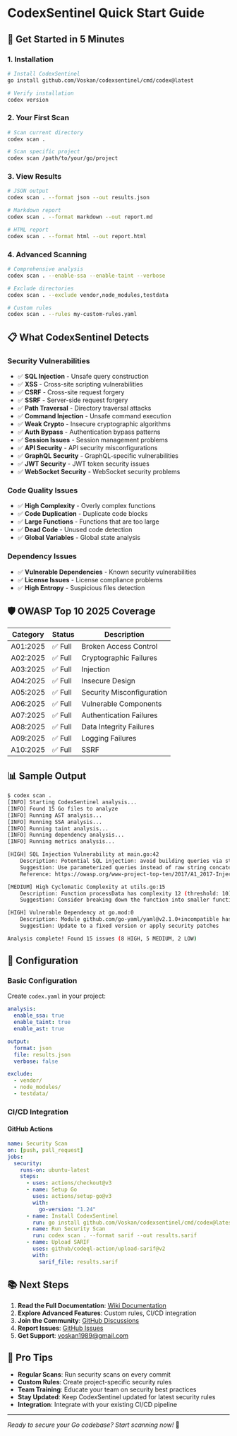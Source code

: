 # CodexSentinel Quick Start Guide

## 🚀 Get Started in 5 Minutes

### 1. Installation

```bash
# Install CodexSentinel
go install github.com/Voskan/codexsentinel/cmd/codex@latest

# Verify installation
codex version
```

### 2. Your First Scan

```bash
# Scan current directory
codex scan .

# Scan specific project
codex scan /path/to/your/go/project
```

### 3. View Results

```bash
# JSON output
codex scan . --format json --out results.json

# Markdown report
codex scan . --format markdown --out report.md

# HTML report
codex scan . --format html --out report.html
```

### 4. Advanced Scanning

```bash
# Comprehensive analysis
codex scan . --enable-ssa --enable-taint --verbose

# Exclude directories
codex scan . --exclude vendor,node_modules,testdata

# Custom rules
codex scan . --rules my-custom-rules.yaml
```

## 📋 What CodexSentinel Detects

### Security Vulnerabilities

- ✅ **SQL Injection** - Unsafe query construction
- ✅ **XSS** - Cross-site scripting vulnerabilities
- ✅ **CSRF** - Cross-site request forgery
- ✅ **SSRF** - Server-side request forgery
- ✅ **Path Traversal** - Directory traversal attacks
- ✅ **Command Injection** - Unsafe command execution
- ✅ **Weak Crypto** - Insecure cryptographic algorithms
- ✅ **Auth Bypass** - Authentication bypass patterns
- ✅ **Session Issues** - Session management problems
- ✅ **API Security** - API security misconfigurations
- ✅ **GraphQL Security** - GraphQL-specific vulnerabilities
- ✅ **JWT Security** - JWT token security issues
- ✅ **WebSocket Security** - WebSocket security problems

### Code Quality Issues

- ✅ **High Complexity** - Overly complex functions
- ✅ **Code Duplication** - Duplicate code blocks
- ✅ **Large Functions** - Functions that are too large
- ✅ **Dead Code** - Unused code detection
- ✅ **Global Variables** - Global state analysis

### Dependency Issues

- ✅ **Vulnerable Dependencies** - Known security vulnerabilities
- ✅ **License Issues** - License compliance problems
- ✅ **High Entropy** - Suspicious files detection

## 🛡️ OWASP Top 10 2025 Coverage

| Category | Status  | Description               |
| -------- | ------- | ------------------------- |
| A01:2025 | ✅ Full | Broken Access Control     |
| A02:2025 | ✅ Full | Cryptographic Failures    |
| A03:2025 | ✅ Full | Injection                 |
| A04:2025 | ✅ Full | Insecure Design           |
| A05:2025 | ✅ Full | Security Misconfiguration |
| A06:2025 | ✅ Full | Vulnerable Components     |
| A07:2025 | ✅ Full | Authentication Failures   |
| A08:2025 | ✅ Full | Data Integrity Failures   |
| A09:2025 | ✅ Full | Logging Failures          |
| A10:2025 | ✅ Full | SSRF                      |

## 📊 Sample Output

```bash
$ codex scan .
[INFO] Starting CodexSentinel analysis...
[INFO] Found 15 Go files to analyze
[INFO] Running AST analysis...
[INFO] Running SSA analysis...
[INFO] Running taint analysis...
[INFO] Running dependency analysis...
[INFO] Running metrics analysis...

[HIGH] SQL Injection Vulnerability at main.go:42
    Description: Potential SQL injection: avoid building queries via string concatenation
    Suggestion: Use parameterized queries instead of raw string concatenation
    Reference: https://owasp.org/www-project-top-ten/2017/A1_2017-Injection

[MEDIUM] High Cyclomatic Complexity at utils.go:15
    Description: Function processData has complexity 12 (threshold: 10)
    Suggestion: Consider breaking down the function into smaller functions

[HIGH] Vulnerable Dependency at go.mod:0
    Description: Module github.com/go-yaml/yaml@v2.1.0+incompatible has vulnerability: GHSA-r88r-gmrh-7j83
    Suggestion: Update to a fixed version or apply security patches

Analysis complete! Found 15 issues (8 HIGH, 5 MEDIUM, 2 LOW)
```

## 🔧 Configuration

### Basic Configuration

Create `codex.yaml` in your project:

```yaml
analysis:
  enable_ssa: true
  enable_taint: true
  enable_ast: true

output:
  format: json
  file: results.json
  verbose: false

exclude:
  - vendor/
  - node_modules/
  - testdata/
```

### CI/CD Integration

#### GitHub Actions

```yaml
name: Security Scan
on: [push, pull_request]
jobs:
  security:
    runs-on: ubuntu-latest
    steps:
      - uses: actions/checkout@v3
      - name: Setup Go
        uses: actions/setup-go@v3
        with:
          go-version: "1.24"
      - name: Install CodexSentinel
        run: go install github.com/Voskan/codexsentinel/cmd/codex@latest
      - name: Run Security Scan
        run: codex scan . --format sarif --out results.sarif
      - name: Upload SARIF
        uses: github/codeql-action/upload-sarif@v2
        with:
          sarif_file: results.sarif
```

## 📚 Next Steps

1. **Read the Full Documentation**: [Wiki Documentation](WIKI_DOCUMENTATION.md)
2. **Explore Advanced Features**: Custom rules, CI/CD integration
3. **Join the Community**: [GitHub Discussions](https://github.com/Voskan/codexsentinel/discussions)
4. **Report Issues**: [GitHub Issues](https://github.com/Voskan/codexsentinel/issues)
5. **Get Support**: [voskan1989@gmail.com](mailto:voskan1989@gmail.com)

## 🎯 Pro Tips

- **Regular Scans**: Run security scans on every commit
- **Custom Rules**: Create project-specific security rules
- **Team Training**: Educate your team on security best practices
- **Stay Updated**: Keep CodexSentinel updated for latest security rules
- **Integration**: Integrate with your existing CI/CD pipeline

---

_Ready to secure your Go codebase? Start scanning now!_ 🚀
